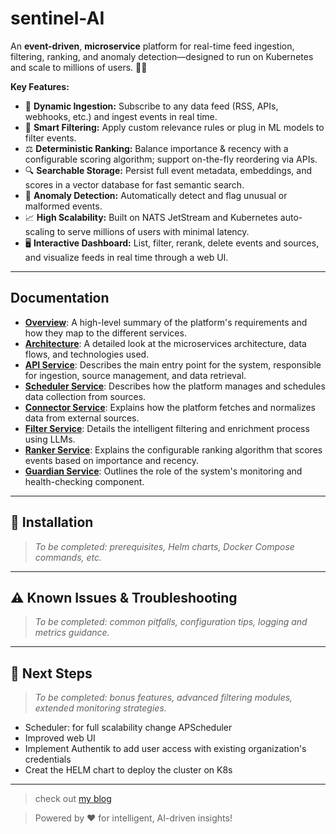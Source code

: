 # sentinel-AI

An **event-driven**, **microservice** platform for real-time feed ingestion, filtering, ranking, and anomaly detection—designed to run on Kubernetes and scale to millions of users. 🚀🐳

**Key Features:**

* 🔗 **Dynamic Ingestion:** Subscribe to any data feed (RSS, APIs, webhooks, etc.) and ingest events in real time.
* 🧹 **Smart Filtering:** Apply custom relevance rules or plug in ML models to filter events.
* ⚖️ **Deterministic Ranking:** Balance importance & recency with a configurable scoring algorithm; support on-the-fly reordering via APIs.
* 🔍 **Searchable Storage:** Persist full event metadata, embeddings, and scores in a vector database for fast semantic search.
* 🚨 **Anomaly Detection:** Automatically detect and flag unusual or malformed events.
* 📈 **High Scalability:** Built on NATS JetStream and Kubernetes auto-scaling to serve millions of users with minimal latency.
* 🖥️ **Interactive Dashboard:** List, filter, rerank, delete events and sources, and visualize feeds in real time through a web UI.

---

## Documentation

- [**Overview**](docs/overview.md): A high-level summary of the platform's requirements and how they map to the different services.
- [**Architecture**](docs/architecture.md): A detailed look at the microservices architecture, data flows, and technologies used.
- [**API Service**](docs/api.md): Describes the main entry point for the system, responsible for ingestion, source management, and data retrieval.
- [**Scheduler Service**](docs/scheduler.md): Describes how the platform manages and schedules data collection from sources.
- [**Connector Service**](docs/connector.md): Explains how the platform fetches and normalizes data from external sources.
- [**Filter Service**](docs/filter.md): Details the intelligent filtering and enrichment process using LLMs.
- [**Ranker Service**](docs/ranker.md): Explains the configurable ranking algorithm that scores events based on importance and recency.
- [**Guardian Service**](docs/guardian.md): Outlines the role of the system's monitoring and health-checking component.
---

## 🚀 Installation

> *To be completed: prerequisites, Helm charts, Docker Compose commands, etc.*

---

## ⚠️ Known Issues & Troubleshooting

> *To be completed: common pitfalls, configuration tips, logging and metrics guidance.*

---

## 🚧 Next Steps


> *To be completed: bonus features, advanced filtering modules, extended monitoring strategies.*
- Scheduler: for full scalability change APScheduler
- Improved web UI
- Implement Authentik to add user access with existing organization's credentials 
- Creat the HELM chart to deploy the cluster on K8s
---

> check out [my blog](https://genmind.ch)

> Powered by ❤️ for intelligent, AI-driven insights!
